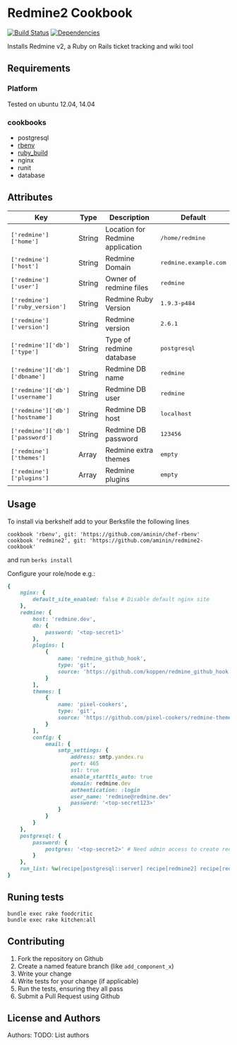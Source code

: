 # Redmine2 Cookbook

[![Build Status](https://secure.travis-ci.org/gortazar/redmine2-cookbook.png?branch=master)](http://travis-ci.org/aminin/redmine2-cookbook)
[![Dependencies](https://gemnasium.com/gortazar/redmine2-cookbook.png?branch=master)](https://gemnasium.com/aminin/redmine2-cookbook)

Installs Redmine v2, a Ruby on Rails ticket tracking and wiki tool

## Requirements

### Platform

Tested on ubuntu 12.04, 14.04

### cookbooks

* postgresql
* [rbenv](https://github.com/fnichol/chef-rbenv)
* [ruby_build](https://github.com/fnichol/chef-ruby_build)
* nginx
* runit
* database

## Attributes

| Key                                    | Type    | Description                      | Default                      |
|----------------------------------------|---------|----------------------------------|------------------------------|
| <tt>['redmine']['home']</tt>           | String  | Location for Redmine application | <tt>/home/redmine</tt>       |
| <tt>['redmine']['host']</tt>           | String  | Redmine Domain                   | <tt>redmine.example.com</tt> |
| <tt>['redmine']['user']</tt>           | String  | Owner of redmine files           | <tt>redmine</tt>             |
| <tt>['redmine']['ruby_version']</tt>   | String  | Redmine Ruby Version             | <tt>1.9.3-p484</tt>          |
| <tt>['redmine']['version']</tt>        | String  | Redmine version                  | <tt>2.6.1</tt>               |
| <tt>['redmine']['db']['type']</tt>     | String  | Type of redmine database         | <tt>postgresql</tt>          |
| <tt>['redmine']['db']['dbname']</tt>   | String  | Redmine DB name                  | <tt>redmine</tt>             |
| <tt>['redmine']['db']['username']</tt> | String  | Redmine DB user                  | <tt>redmine</tt>             |
| <tt>['redmine']['db']['hostname']</tt> | String  | Redmine DB host                  | <tt>localhost</tt>           |
| <tt>['redmine']['db']['password']</tt> | String  | Redmine DB password              | <tt>123456</tt>              |
| <tt>['redmine']['themes']</tt>         | Array   | Redmine extra themes             | <tt>empty</tt>               |
| <tt>['redmine']['plugins']</tt>        | Array   | Redmine plugins                  | <tt>empty</tt>               |

## Usage

To install via berkshelf add to your Berksfile the following lines

```
cookbook 'rbenv', git: 'https://github.com/aminin/chef-rbenv'
cookbook 'redmine2', git: 'https://github.com/aminin/redmine2-cookbook'
```

and run `berks install`

Configure your role/node e.g.:

```ruby
{
    nginx: {
        default_site_enabled: false # Disable default nginx site
    },
    redmine: {
        host: 'redmine.dev',
        db: {
            password: '<top-secret1>'
        },
        plugins: [
            {
                name: 'redmine_github_hook',
                type: 'git',
                source: 'https://github.com/koppen/redmine_github_hook.git'
            }
        ],
        themes: [
            {
                name: 'pixel-cookers',
                type: 'git',
                source: 'https://github.com/pixel-cookers/redmine-theme.git'
            }
        ],
        config: {
            email: {
                smtp_settings: {
                    address: smtp.yandex.ru
                    port: 465
                    ssl: true
                    enable_starttls_auto: true
                    domain: redmine.dev
                    authentication: :login
                    user_name: 'redmine@redmine.dev'
                    password: '<top-secret123>'
                }
            }
        }
    },
    postgresql: {
        password: {
            postgres: '<top-secret2>' # Need admin access to create redmine DB
        }
    },
    run_list: %w(recipe[postgresql::server] recipe[redmine2] recipe[redmine2::themes] recipe[redmine2::plugins])
}
```

## Runing tests

```
bundle exec rake foodcritic
bundle exec rake kitchen:all
```

## Contributing

1. Fork the repository on Github
2. Create a named feature branch (like `add_component_x`)
3. Write your change
4. Write tests for your change (if applicable)
5. Run the tests, ensuring they all pass
6. Submit a Pull Request using Github

## License and Authors

Authors: TODO: List authors
